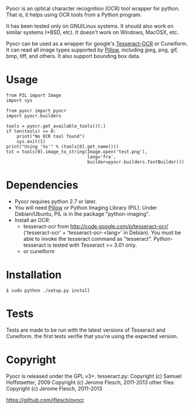 Pyocr is an optical character recognition (OCR) tool wrapper for python.
That is, it helps using OCR tools from a Python program.

It has been tested only on GNU/Linux systems. It should also work on similar
systems (*BSD, etc). It doesn't work on Windows, MacOSX, etc.

Pyocr can be used as a wrapper for google's
[Tesseract-OCR](http://code.google.com/p/tesseract-ocr/) or Cuneiform.
It can read all image types supported by
[Pillow](https://github.com/python-imaging/Pillow), including jpeg, png, gif,
bmp, tiff, and others. It also support bounding box data.


# Usage

    from PIL import Image
    import sys

    from pyocr import pyocr
	import pyocr.builders

    tools = pyocr.get_available_tools()[:]
    if len(tools) == 0:
        print("No OCR tool found")
        sys.exit(1)
    print("Using '%s'" % (tools[0].get_name()))
    txt = tools[0].image_to_string(Image.open('test.png'),
	                               lang='fra',
                                   builder=pyocr.builders.TextBuilder())


# Dependencies

* Pyocr requires python 2.7 or later.
* You will need [Pillow](https://github.com/python-imaging/Pillow)
  or Python Imaging Library (PIL). Under Debian/Ubuntu, PIL is in
  the package "python-imaging".
* Install an OCR:
  * tesseract-ocr from http://code.google.com/p/tesseract-ocr/
    ('tesseract-ocr' + 'tesseract-ocr-&lt;lang&gt;' in Debian).
    You must be able to invoke the tesseract command as "tesseract".
    Python-tesseract is tested with Tesseract >= 3.01 only.
  * or cuneiform


# Installation

    $ sudo python ./setup.py install


# Tests

Tests are made to be run with the latest versions of Tesseract and Cuneiform.
the first tests verifie that you're using the expected version.


# Copyright

Pyocr is released under the GPL v3+.
tesseract.py:
  Copyright (c) Samuel Hoffstaetter, 2009
  Copyright (c) Jerome Flesch, 2011-2013
other files:
  Copyright (c) Jerome Flesch, 2011-2013

https://github.com/jflesch/pyocr
